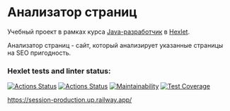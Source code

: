 # Анализатор страниц

Учебный проект в рамках курса [Java-разработчик](https://ru.hexlet.io/programs/java) в [Hexlet](https://ru.hexlet.io).

Анализатор страниц - сайт, который анализирует указанные страницы на SEO пригодность.

### Hexlet tests and linter status:
[![Actions Status](https://github.com/SergeiMed/java-project-72/workflows/hexlet-check/badge.svg)](https://github.com/SergeiMed/java-project-72/actions)
[![Actions Status](https://github.com/SergeiMed/java-project-72/workflows/main/badge.svg)](https://github.com/SergeiMed/java-project-72/actions)
[![Maintainability](https://api.codeclimate.com/v1/badges/336b60883b0eed39a5f1/maintainability)](https://codeclimate.com/github/SergeiMed/java-project-72/maintainability)
[![Test Coverage](https://api.codeclimate.com/v1/badges/336b60883b0eed39a5f1/test_coverage)](https://codeclimate.com/github/SergeiMed/java-project-72/test_coverage)

https://session-production.up.railway.app/